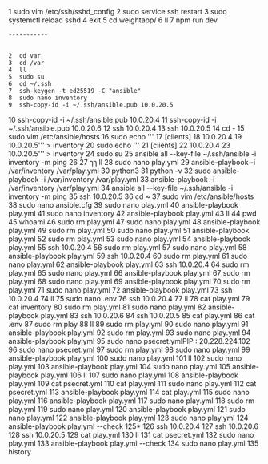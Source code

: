    1  sudo vim /etc/ssh/sshd_config
    2  sudo service ssh restart
    3  sudo systemctl reload sshd
    4  exit
    5  cd weightapp/
    6  ll
    7  npm run dev

    -----------


    2  cd var
    3  cd /var
    4  ll
    5  sudo su
    6  cd ~/.ssh
    7  ssh-keygen -t ed25519 -C "ansible"
    8  sudo nano inventory
    9  ssh-copy-id -i ~/.ssh/ansible.pub 10.0.20.5
   10  ssh-copy-id -i ~/.ssh/ansible.pub 10.0.20.4
   11  ssh-copy-id -i ~/.ssh/ansible.pub 10.0.20.6
   12  ssh 10.0.20.4
   13  ssh 10.0.20.5
   14  cd -
   15  sudo vim /etc/ansible/hosts
   16  sudo echo '''
   17  [clients]
   18  10.0.20.4
   19  10.0.20.5''' > inventory
   20  sudo echo '''
   21  [clients]
   22  10.0.20.4
   23  10.0.20.5''' > inventory
   24  sudo su
   25  ansible all --key-file ~/.ssh/ansible -i inventory -m ping
   26  ךך
   27  ll
   28  sudo nano play.yml
   29  ansible-playbook -i /var/inventory /var/play.yml
   30  python3
   31  python -v
   32  sudo ansible-playbook -i /var/inventory /var/play.yml
   33  ansible-playbook -i /var/inventory /var/play.yml
   34  ansible all --key-file ~/.ssh/ansible -i inventory -m ping
   35  ssh 10.0.20.5
   36  cd ~
   37  sudo vim /etc/ansible/hosts
   38  sudo nano ansible.cfg
   39  sudo nano play.yml
   40  ansible-playbook play.yml
   41  sudo nano inventory
   42  ansible-playbook play.yml
   43  ll
   44  pwd
   45  whoami
   46  sudo rm play.yml
   47  sudo nano play.yml
   48  ansible-playbook play.yml
   49  sudo rm play.yml
   50  sudo nano play.yml
   51  ansible-playbook play.yml
   52  sudo rm play.yml
   53  sudo nano play.yml
   54  ansible-playbook play.yml
   55  ssh 10.0.20.4
   56  sudo rm play.yml
   57  sudo nano play.yml
   58  ansible-playbook play.yml
   59  ssh 10.0.20.4
   60  sudo rm play.yml
   61  sudo nano play.yml
   62  ansible-playbook play.yml
   63  ssh 10.0.20.4
   64  sudo rm play.yml
   65  sudo nano play.yml
   66  ansible-playbook play.yml
   67  sudo rm play.yml
   68  sudo nano play.yml
   69  ansible-playbook play.yml
   70  sudo rm play.yml
   71  sudo nano play.yml
   72  ansible-playbook play.yml
   73  ssh 10.0.20.4
   74  ll
   75  sudo nano .env
   76  ssh 10.0.20.4
   77  ll
   78  cat play.yml 
   79  cat inventory 
   80  sudo rm play.yml 
   81  sudo nano play.yml
   82  ansible-playbook play.yml
   83  ssh 10.0.20.6
   84  ssh 10.0.20.5
   85  cat play.yml 
   86  cat .env
   87  sudo rm play
   88  ll
   89  sudo rm play.yml 
   90  sudo nano play.yml
   91  ansible-playbook play.yml
   92  sudo rm play.yml 
   93  sudo nano play.yml
   94  ansible-playbook play.yml
   95  sudo nano psecret.ymlPIP : 20.228.224.102
   96  sudo nano psecret.yml
   97  sudo rm play.yml 
   98  sudo nano play.yml
   99  ansible-playbook play.yml
  100  sudo nano play.yml
  101  ll
  102  sudo nano play.yml
  103  ansible-playbook play.yml
  104  sudo nano play.yml
  105  ansible-playbook play.yml
  106  ll
  107  sudo nano play.yml
  108  ansible-playbook play.yml
  109  cat psecret.yml 
  110  cat play.yml 
  111  sudo nano play.yml 
  112  cat psecret.yml 
  113  ansible-playbook play.yml
  114  cat play.yml 
  115  sudo nano play.yml 
  116  ansible-playbook play.yml
  117  sudo nano play.yml 
  118  sudo rm play.yml 
  119  sudo nano play.yml 
  120  ansible-playbook play.yml
  121  sudo nano play.yml 
  122  ansible-playbook play.yml
  123  sudo nano play.yml 
  124  ansible-playbook play.yml --check
  125* 
  126  ssh 10.0.20.4
  127  ssh 10.0.20.6
  128  ssh 10.0.20.5
  129  cat play.yml 
  130  ll
  131  cat psecret.yml 
  132  sudo nano play.yml 
  133  ansible-playbook play.yml --check
  134  sudo nano play.yml 
  135  history